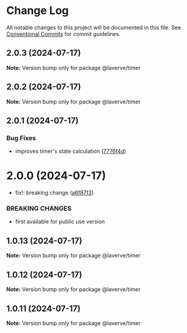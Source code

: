 # Change Log

All notable changes to this project will be documented in this file.
See [Conventional Commits](https://conventionalcommits.org) for commit guidelines.

## 2.0.3 (2024-07-17)

**Note:** Version bump only for package @laverve/timer

## 2.0.2 (2024-07-17)

**Note:** Version bump only for package @laverve/timer

## 2.0.1 (2024-07-17)

### Bug Fixes

-   improves timer's state calculation ([7776f4d](https://github.com/laverve/ui-toolbox/commit/7776f4d57cc2eaa31acc9e2acc952d044b7065ea))

# 2.0.0 (2024-07-17)

-   fix!: breaking change ([a6f87f3](https://github.com/laverve/ui-toolbox/commit/a6f87f3a879e45a59b48a66b2a5de57217642fb7))

### BREAKING CHANGES

-   first available for public use version

## 1.0.13 (2024-07-17)

**Note:** Version bump only for package @laverve/timer

## 1.0.12 (2024-07-17)

**Note:** Version bump only for package @laverve/timer

## 1.0.11 (2024-07-17)

**Note:** Version bump only for package @laverve/timer
